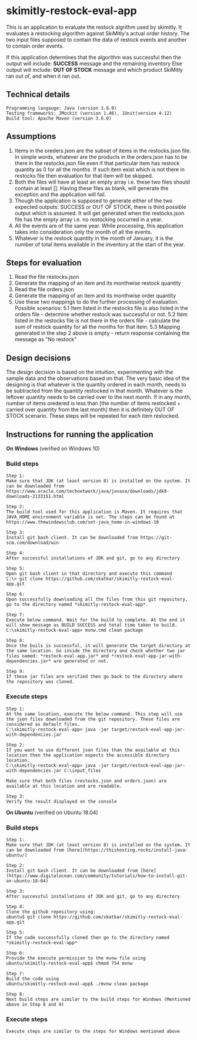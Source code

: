 # skimitly-restock-eval-app
This is an application to evaluate the restock algrithm used by skimitly. It evaluates a restocking algorithm against SkiMitly's actual order history. The two input files supposed to contain the data of restock events and another to contain order events.

If this application determines that the algorithm was successful then the output will include:
	__SUCCESS__ message and the remaining inventory
Else output will include:
	__OUT OF STOCK__ message and which product SkiMitly ran out of, and when it ran out.
	
## Technical details
	Programming langauge: Java (version 1.8.0)
	Testing frameworks: JMockit (version 1.46), JUnit(version 4.12)
	Build tool: Apache Maven (version 3.6.0)
	
## Assumptions
1. Items in the oreders.json are the subset of items in the restocks.json file. In simple words, whatever are the products in the orders.json has to be there in the restocks.json file even if that particular item has restock quantity as 0 for all the months. If such item exist which is not there in restocks file then evaluation for that item will be skipped.
2. Both the files will have at least an empty array i.e. these two files should contain at least []. Having these files as blank, will generate the exception and the application will fail.
3. Though the application is supposed to generate either of the two expected outputs: SUCCESS or OUT OF STOCK, there is third possible output which is assumed. It will get generated when the restocks.json file has the empty array i.e. no restocking occurred in a year.
4. All the events are of the same year. While processing, this application takes into consideration only the month of all the events.
5. Whatever is the restock quantity in the month of January, it is the number of total items available in the inventory at the start of the year.

## Steps for evaluation
1. Read the file restocks.json
2. Generate the mapping of an item and its monthwise restock quantity
3. Read the file orders.json
4. Generate the mapping of an item and its monthwise order quantity
5. Use these two mappings to do the further processing of evaluation. Possible scenarios:
	5.1 Item listed in the restocks file is also listed in the orders file - determine whether restock was successful or not. 
	5.2 Item listed in the restocks file is not there in the orders file - calculate the sum of restock quantity for all the months for that item.
	5.3 Mapping generated in the step 2 above is empty - return response containing the message as "No restock"


## Design decisions
The design decision is based on the intuition, experimenting with the sample data and the observations based on that. The very basic idea of the designing is that whatever is the quantity ordered in each month, needs to be subtracted from the quantity restocked in that month. Whatever is the leftover quantity needs to be carried over to the next month. If in any month, number of items oredered is less than [the number of items restocked + carried over quantity from the last month] then it is definitely OUT OF STOCK scenario. These steps will be repeated for each item restocked. 

## Instructions for running the application

**On Windows** (verified on Windows 10)

### Build steps
		
	Step 1:
	Make sure that JDK (at least version 8) is installed on the system. It can be downloaded from https://www.oracle.com/technetwork/java/javase/downloads/jdk8-downloads-2133151.html
	
	Step 2:
	The build tool used for this application is Maven. It requires that JAVA_HOME environment variable is set. The steps can be found at https://www.thewindowsclub.com/set-java_home-in-windows-10
	
	Step 3:
	Install git bash client. It can be downloaded from https://git-scm.com/download/win
	
	Step 4:
	After successful installations of JDK and git, go to any directory
	
	Step 5:
	Open git bash client in that directory and execute this command
	C:\> git clone https://github.com/skatkar/skimitly-restock-eval-app.git
	
	Step 6:
	Upon successfully downloading all the files from this git repository, go to the directory named *skimitly-restock-eval-app*.
	
	Step 7:
	Execute below command. Wait for the build to complete. At the end it will show message as BUILD SUCCESS and total time taken to build.
	C:\skimitly-restock-eval-app> mvnw.cmd clean package
	
	Step 8:
	Once the buils is successful, it will generate the target directory at the same location. Go inside the directory and check whether two jar files named: *restock-eval-app.jar* and *restock-eval-app-jar-with-dependencies.jar* are generated or not.
	
	Step 9:
	If these jar files are verified then go back to the directory where the repository was cloned.
	
### Execute steps

	Step 1:
	At the same location, execute the below command. This step will use the json files downloaded from the git repository. These files are considered as default files.
	C:\skimitly-restock-eval-app> java -jar target/restock-eval-app-jar-with-dependencies.jar
			
	Step 2:
	If you want to use different json files than the available at this location then the application expects the accessible directory location.
	C:\skimitly-restock-eval-app> java -jar target/restock-eval-app-jar-with-dependencies.jar C:\input_files
	
	Make sure that both files (restocks.json and orders.json) are available at this location and are readable.
	
	Step 3:
	Verify the result displayed on the console
	
**On Ubuntu** (verified on Ubuntu 18.04)
### Build steps
		
	Step 1:
	Make sure that JDK (at least version 8) is installed on the system. It can be downloaded from [here](https://thishosting.rocks/install-java-ubuntu/)
	
	Step 2:
	Install git bash client. It can be downloaded from [here](https://www.digitalocean.com/community/tutorials/how-to-install-git-on-ubuntu-18-04)
	
	Step 3:
	After successful installations of JDK and git, go to any directory
	
	Step 4:
	Clone the github repository using:
	ubuntu$ git clone https://github.com/skatkar/skimitly-restock-eval-app.git
			
	Step 5:
	If the code successfully cloned then go to the directory named *skimitly-restock-eval-app*
	
	Step 6:
	Provide the execute permission to the mvnw file using 
	ubuntu/skimitly-restock-eval-app$ chmod 754 mvnw
	
	Step 7:
	Build the code using 
	ubuntu/skimitly-restock-eval-app$ ./mvnw clean package
	
	Step 8:
	Next build steps are similar to the build steps for Windows (Mentioned above in Step 8 and 9)
	
### Execute steps
	Execute steps are similar to the steps for Windows mentioned above
